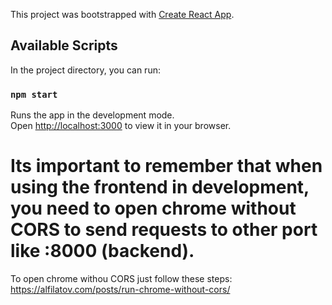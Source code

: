 This project was bootstrapped with [Create React App](https://github.com/facebook/create-react-app).

## Available Scripts

In the project directory, you can run:

### `npm start`

Runs the app in the development mode.\
Open [http://localhost:3000](http://localhost:3000) to view it in your browser.

# Its important to remember that when using the frontend in development, you need to open chrome without CORS to send requests to other port like :8000 (backend).


To open chrome withou CORS just follow these steps:
https://alfilatov.com/posts/run-chrome-without-cors/